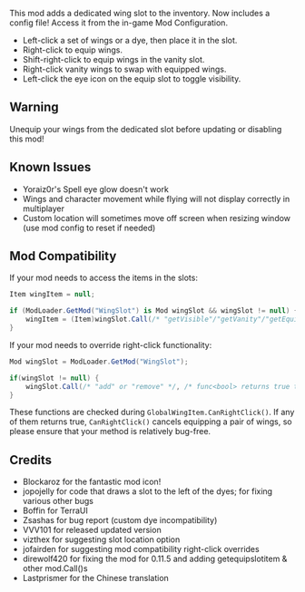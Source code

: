 ﻿This mod adds a dedicated wing slot to the inventory. Now includes a config file! Access it from the in-game Mod Configuration.

* Left-click a set of wings or a dye, then place it in the slot.
* Right-click to equip wings.
* Shift-right-click to equip wings in the vanity slot.
* Right-click vanity wings to swap with equipped wings.
* Left-click the eye icon on the equip slot to toggle visibility.

## Warning
Unequip your wings from the dedicated slot before updating or disabling this mod!

## Known Issues
* Yoraiz0r's Spell eye glow doesn't work
* Wings and character movement while flying will not display correctly in multiplayer
* Custom location will sometimes move off screen when resizing window (use mod config to reset if needed)

## Mod Compatibility
If your mod needs to access the items in the slots:
```csharp
Item wingItem = null;

if (ModLoader.GetMod("WingSlot") is Mod wingSlot && wingSlot != null) {
    wingItem = (Item)wingSlot.Call(/* "getVisible"/"getVanity"/"getEquip" */, player.whoAmI);
}
```

If your mod needs to override right-click functionality:
```csharp
Mod wingSlot = ModLoader.GetMod("WingSlot");

if(wingSlot != null) {
    wingSlot.Call(/* "add" or "remove" */, /* func<bool> returns true to cancel/false to continue */);
}
```

These functions are checked during `GlobalWingItem.CanRightClick()`. If any of them returns true, `CanRightClick()` cancels equipping a pair of wings, so please ensure that your method is relatively bug-free.

## Credits
* Blockaroz for the fantastic mod icon!
* jopojelly for code that draws a slot to the left of the dyes; for fixing various other bugs
* Boffin for TerraUI
* Zsashas for bug report (custom dye incompatibility)
* VVV101 for released updated version
* vizthex for suggesting slot location option
* jofairden for suggesting mod compatibility right-click overrides
* direwolf420 for fixing the mod for 0.11.5 and adding getequipslotitem & other mod.Call()s
* Lastprismer for the Chinese translation